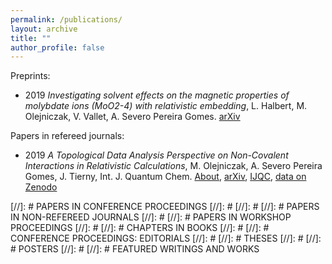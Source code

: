 ```yaml
---
permalink: /publications/
layout: archive
title: ""
author_profile: false
---
```


Preprints:

* 2019 *Investigating solvent effects on the magnetic properties of molybdate ions (MoO2-4) with relativistic embedding*, L. Halbert, M. Olejniczak, V. Vallet, A. Severo Pereira Gomes. [arXiv](https://arxiv.org/abs/1912.06192)


Papers in refereed journals:

* 2019 *A Topological Data Analysis Perspective on Non-Covalent Interactions in Relativistic Calculations*, M. Olejniczak, A. Severo Pereira Gomes, J. Tierny, Int. J. Quantum Chem. [About](../research/published/tda_rho_ijqc2019), [arXiv](https://arxiv.org/abs/1908.00911), [IJQC](https://onlinelibrary.wiley.com/doi/10.1002/qua.26133),  [data on Zenodo](https://zenodo.org/record/3358788#.XhIEz9-E45k) 



[//]: # PAPERS IN CONFERENCE PROCEEDINGS
[//]: # 
[//]: # 
[//]: # PAPERS IN NON-REFEREED JOURNALS
[//]: # 
[//]: # PAPERS IN WORKSHOP PROCEEDINGS
[//]: # 
[//]: # CHAPTERS IN BOOKS
[//]: # 
[//]: # CONFERENCE PROCEEDINGS: EDITORIALS
[//]: # 
[//]: # THESES
[//]: # 
[//]: # POSTERS
[//]: # 
[//]: # FEATURED WRITINGS AND WORKS


